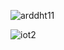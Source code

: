 








![arddht11](https://user-images.githubusercontent.com/112664141/193226596-fdeeeaab-048d-445f-a93c-023b3ae765ec.png)

![iot2](https://user-images.githubusercontent.com/112664141/193226658-cc89dae9-b3c8-40d3-a539-9936c5d17035.PNG)
